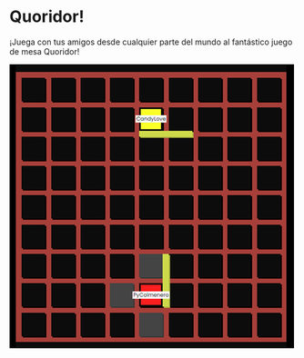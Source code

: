 # Quoridor!

¡Juega con tus amigos desde cualquier parte del mundo al fantástico juego de mesa Quoridor!

![Alt text](./readme/game.jpg)